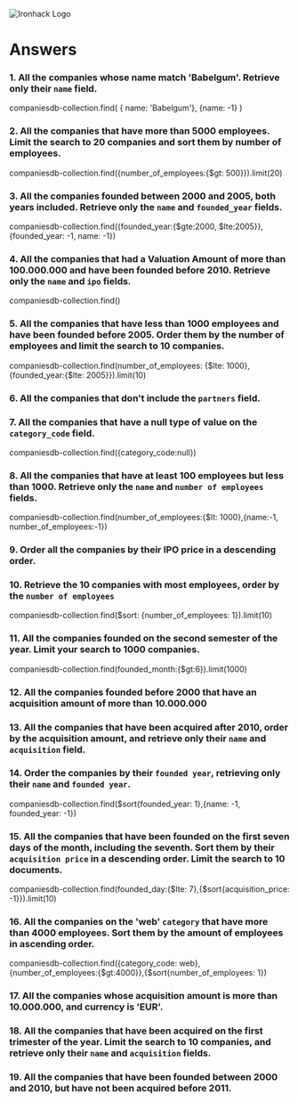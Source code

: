 ![Ironhack Logo](https://i.imgur.com/1QgrNNw.png)

# Answers

### 1. All the companies whose name match 'Babelgum'. Retrieve only their `name` field.

companiesdb-collection.find( { name: 'Babelgum'}, {name: -1} )

### 2. All the companies that have more than 5000 employees. Limit the search to 20 companies and sort them by **number of employees**.

companiesdb-collection.find({number_of_employees:{$gt: 500}}).limit(20)

### 3. All the companies founded between 2000 and 2005, both years included. Retrieve only the `name` and `founded_year` fields.

companiesdb-collection.find({founded_year:{$gte:2000, $lte:2005}},{founded_year: -1, name: -1})

### 4. All the companies that had a Valuation Amount of more than 100.000.000 and have been founded before 2010. Retrieve only the `name` and `ipo` fields.

companiesdb-collection.find()

### 5. All the companies that have less than 1000 employees and have been founded before 2005. Order them by the number of employees and limit the search to 10 companies.

companiesdb-collection.find(number_of_employees: {$lte: 1000}, {founded_year:{$lte: 2005}}).limit(10)

### 6. All the companies that don't include the `partners` field.



### 7. All the companies that have a null type of value on the `category_code` field.

companiesdb-collection.find({category_code:null})

### 8. All the companies that have at least 100 employees but less than 1000. Retrieve only the `name` and `number of employees` fields.

companiesdb-collection.find(number_of_employees:{$lt: 1000},{name:-1, number_of_employees:-1})

### 9. Order all the companies by their IPO price in a descending order.

<!-- Your Code Goes Here -->

### 10. Retrieve the 10 companies with most employees, order by the `number of employees`

companiesdb-collection.find($sort: {number_of_employees: 1}).limit(10)

### 11. All the companies founded on the second semester of the year. Limit your search to 1000 companies.

companiesdb-collection.find(founded_month:{$gt:6}).limit(1000)

### 12. All the companies founded before 2000 that have an acquisition amount of more than 10.000.000

<!-- Your Code Goes Here -->

### 13. All the companies that have been acquired after 2010, order by the acquisition amount, and retrieve only their `name` and `acquisition` field.

<!-- Your Code Goes Here -->

### 14. Order the companies by their `founded year`, retrieving only their `name` and `founded year`.

companiesdb-collection.find($sort{founded_year: 1},{name: -1, founded_year: -1})

### 15. All the companies that have been founded on the first seven days of the month, including the seventh. Sort them by their `acquisition price` in a descending order. Limit the search to 10 documents.

companiesdb-collection.find(founded_day:{$lte: 7},{$sort{acquisition_price: -1}}).limit(10)

### 16. All the companies on the 'web' `category` that have more than 4000 employees. Sort them by the amount of employees in ascending order.

companiesdb-collection.find({category_code: web}, {number_of_employees:{$gt:4000}},{$sort{number_of_employees: 1})

### 17. All the companies whose acquisition amount is more than 10.000.000, and currency is 'EUR'.

<!-- Your Code Goes Here -->

### 18. All the companies that have been acquired on the first trimester of the year. Limit the search to 10 companies, and retrieve only their `name` and `acquisition` fields.

<!-- Your Code Goes Here -->

### 19. All the companies that have been founded between 2000 and 2010, but have not been acquired before 2011.

<!-- Your Code Goes Here -->
